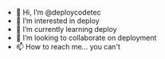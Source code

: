- 👋 Hi, I’m @deploycodetec
- 👀 I’m interested in deploy
- 🌱 I’m currently learning deploy
- 💞️ I’m looking to collaborate on deployment
- 📫 How to reach me... you can't
